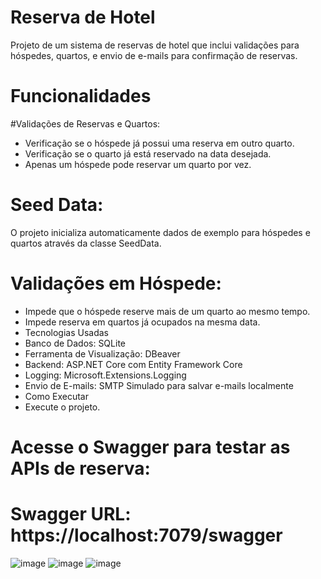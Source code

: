 # Reserva de Hotel
Projeto de um sistema de reservas de hotel que inclui validações para hóspedes, quartos, e envio de e-mails para confirmação de reservas.

# Funcionalidades
#Validações de Reservas e Quartos:

* Verificação se o hóspede já possui uma reserva em outro quarto.
* Verificação se o quarto já está reservado na data desejada.
* Apenas um hóspede pode reservar um quarto por vez.
# Seed Data:

O projeto inicializa automaticamente dados de exemplo para hóspedes e quartos através da classe SeedData.
# Validações em Hóspede:

* Impede que o hóspede reserve mais de um quarto ao mesmo tempo.
* Impede reserva em quartos já ocupados na mesma data.
* Tecnologias Usadas
* Banco de Dados: SQLite
* Ferramenta de Visualização: DBeaver
* Backend: ASP.NET Core com Entity Framework Core
* Logging: Microsoft.Extensions.Logging
* Envio de E-mails: SMTP Simulado para salvar e-mails localmente
* Como Executar
* Execute o projeto.
# Acesse o Swagger para testar as APIs de reserva:
# Swagger URL: https://localhost:7079/swagger

![image](https://github.com/user-attachments/assets/59c7a62b-65ea-484f-918d-c2abe72958cb)
![image](https://github.com/user-attachments/assets/e8642ad5-4771-45db-8df0-bdde99d3d0f6)
![image](https://github.com/user-attachments/assets/09ec7f32-00f3-4c38-bbc1-1eca39188e80)



